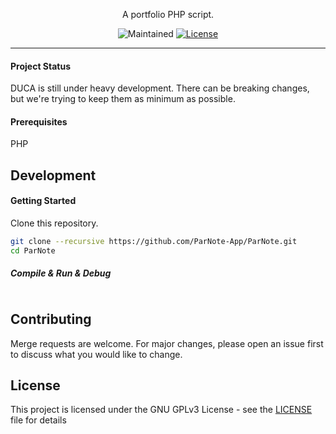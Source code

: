 <p align="center">
  A portfolio PHP script.
</p>
<p align="center">
  <img src="https://img.shields.io/maintenance/yes/2021?style=for-the-badge" alt="Maintained">
  <a href="https://github.com/ParNote-App/DUCA/blob/main/LICENSE"><img src="https://img.shields.io/github/license/ParNote-App/DUCA?style=for-the-badge" alt="License"></a>
</p>

---

#### Project Status

DUCA is still under heavy development. There can be breaking changes, but we're trying to keep them as minimum as
possible.

#### Prerequisites

PHP

## Development

#### Getting Started

Clone this repository.

```bash
git clone --recursive https://github.com/ParNote-App/ParNote.git
cd ParNote
```

##### Compile & Run & Debug

```bash
```

## Contributing

Merge requests are welcome. For major changes, please open an issue first to discuss what you would like to change.

## License

This project is licensed under the GNU GPLv3 License - see the [LICENSE](LICENSE) file for details